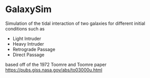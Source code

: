 # GalaxySim
Simulation of the tidal interaction of two galaxies for different initial conditions such as
* Light Intruder
* Heavy Intruder
* Retrograde Passage
* Direct Passage

based off of the 1972 Toomre and Toomre paper
https://pubs.giss.nasa.gov/abs/to03000u.html


